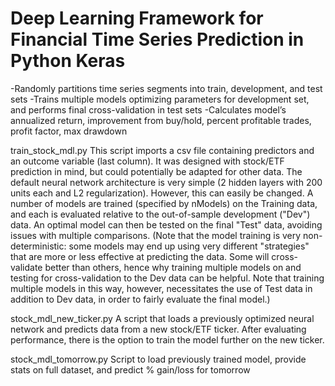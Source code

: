 # Deep Learning Framework for Financial Time Series Prediction in Python Keras
-Randomly partitions time series segments into train, development, and test sets
-Trains multiple models optimizing parameters for development set, and performs final cross-validation in test sets
-Calculates model’s annualized return, improvement from buy/hold, percent profitable trades, profit factor, max drawdown

train_stock_mdl.py
    This script imports a csv file containing predictors and an outcome 
    variable (last column). It was designed with stock/ETF prediction in mind, 
    but could potentially be adapted for other data. The default neural network
    architecture is very simple (2 hidden layers with 200 units each and 
    L2 regularization). However, this can easily be changed. A number of models
    are trained (specified by nModels) on the Training data, and each is 
    evaluated relative to the out-of-sample development ("Dev") data. An 
    optimal model can then be tested on the final "Test" data, avoiding 
    issues with multiple comparisons. (Note that the model training is very 
    non-deterministic: some models may end up using very different "strategies"
    that are more or less effective at predicting the data. Some will 
    cross-validate better than others, hence why training multiple models on 
    and testing for cross-validation to the Dev data can be helpful. 
    Note that training multiple models in this way, however, necessitates the 
    use of Test data in addition to Dev data, in order to fairly evaluate 
    the final model.)
    
stock_mdl_new_ticker.py
    A script that loads a previously optimized neural network and predicts 
    data from a new stock/ETF ticker. After evaluating performance, there is
    the option to train the model further on the new ticker.
    
stock_mdl_tomorrow.py
    Script to load previously trained model, provide stats on full dataset, and 
    predict % gain/loss for tomorrow

